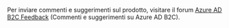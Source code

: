 Per inviare commenti e suggerimenti sul prodotto, visitare il forum [Azure AD B2C Feedback](https://feedback.azure.com/forums/169401-azure-active-directory/category/160596-b2c) (Commenti e suggerimenti su Azure AD B2C).
